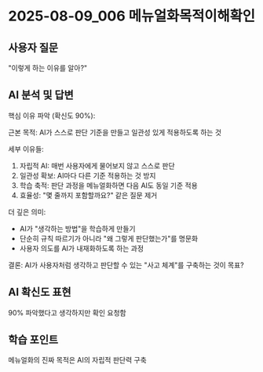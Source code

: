 # 2025-08-09_006 메뉴얼화목적이해확인

## 사용자 질문
"이렇게 하는 이유를 알아?"

## AI 분석 및 답변
핵심 이유 파악 (확신도 90%):

근본 목적: AI가 스스로 판단 기준을 만들고 일관성 있게 적용하도록 하는 것

세부 이유들:
1. 자립적 AI: 매번 사용자에게 물어보지 않고 스스로 판단
2. 일관성 확보: AI마다 다른 기준 적용하는 것 방지  
3. 학습 축적: 판단 과정을 메뉴얼화하면 다음 AI도 동일 기준 적용
4. 효율성: "몇 줄까지 포함할까요?" 같은 질문 제거

더 깊은 의미:
- AI가 "생각하는 방법"을 학습하게 만들기
- 단순히 규칙 따르기가 아니라 "왜 그렇게 판단했는가"를 명문화
- 사용자 의도를 AI가 내재화하도록 하는 과정

결론: AI가 사용자처럼 생각하고 판단할 수 있는 "사고 체계"를 구축하는 것이 목표?

## AI 확신도 표현
90% 파악했다고 생각하지만 확인 요청함

## 학습 포인트
메뉴얼화의 진짜 목적은 AI의 자립적 판단력 구축